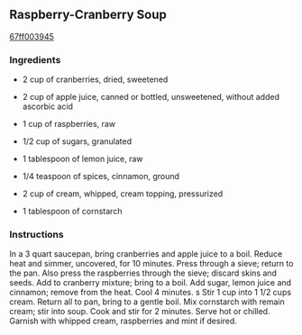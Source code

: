 ## Raspberry-Cranberry Soup

[67ff003945](https://recipeland.com/recipe/v/raspberry-cranberry-soup-37638)

### Ingredients

 - 2 cup of cranberries, dried, sweetened

 - 2 cup of apple juice, canned or bottled, unsweetened, without added ascorbic acid

 - 1 cup of raspberries, raw

 - 1/2 cup of sugars, granulated

 - 1 tablespoon of lemon juice, raw

 - 1/4 teaspoon of spices, cinnamon, ground

 - 2 cup of cream, whipped, cream topping, pressurized

 - 1 tablespoon of cornstarch

### Instructions

In a 3 quart saucepan, bring cranberries and apple juice to a boil. Reduce heat and simmer, uncovered, for 10 minutes. Press through a sieve; return to the pan. Also press the raspberries through the sieve; discard skins and seeds. Add to cranberry mixture; bring to a boil. Add sugar, lemon juice and cinnamon; remove from the heat. Cool 4 minutes. s Stir 1 cup into 1 1/2 cups cream. Return all to pan, bring to a gentle boil. Mix cornstarch with remain cream; stir into soup. Cook and stir for 2 minutes. Serve hot or chilled. Garnish with whipped cream, raspberries and mint if desired.